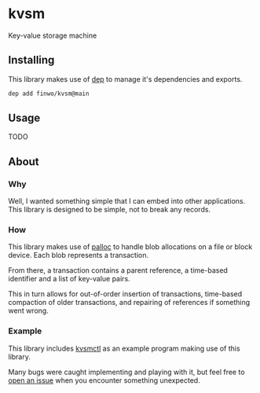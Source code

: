# kvsm

Key-value storage machine

## Installing

This library makes use of [dep](https://github.com/finwo/dep) to manage it's
dependencies and exports.

```sh
dep add finwo/kvsm@main
```

## Usage

TODO

## About

### Why

Well, I wanted something simple that I can embed into other applications.
This library is designed to be simple, not to break any records.

### How

This library makes use of [palloc](https://github.com/finwo/palloc.c) to
handle blob allocations on a file or block device. Each blob represents a
transaction.

From there, a transaction contains a parent reference, a time-based
identifier and a list of key-value pairs.

This in turn allows for out-of-order insertion of transactions, time-based
compaction of older transactions, and repairing of references if something
went wrong.

### Example

This library includes [kvsmctl](util/kvsmctl.c) as an example program making
use of this library.

Many bugs were caught implementing and playing with it, but feel free to
[open an issue](https://github.com/finwo/kvsm.c/issues) when you encounter
something unexpected.
